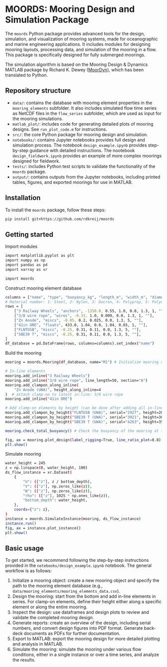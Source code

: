 # MOORDS: Mooring Design and Simulation Package

The `moords` Python package provides advanced tools for the design, simulation, and visualization of mooring systems, made for oceanographic and marine engineering applications. It includes modules for designing mooring layouts, processing data, and simulation of the mooring in a flow. This package is specifically designed for fully submerged moorings.

The simulation algorithm is based on the Mooring Design & Dynamics MATLAB package by Richard K. Dewey ([MoorDyn](https://web.uvic.ca/~rdewey/mooring/moordyn.php)), which has been translated to Python. 

<!-- ## Features
- Mooring design: enables the configuration of both in-line and clamp-on mooring elements.
- Visualization: generates detailed tables and plots for mooring layouts, including serial numbers. The package also supports exporting mooring designs to MATLAB for additional detailed plotting.
- Automated reporting: converts design overviews into PDFs for streamlined documentation.
- Mooring simulation: simulates mooring behavior under various flow conditions, either as a single instance or over a time series.  -->

## Repository structure
- `data/`: contains the database with mooring element properties in the `mooring_elements` subfolder. It also includes simulated flow time series as NetCDF files in the `flow_series` subfolder, which are used as input for the mooring simulations.
- `matlab_plot/`: includes code for generating detailed plots of mooring designs. See `run_plot_code.m` for instructions.
- `src/`: the core Python package for mooring design and simulation.
- `notebooks/`: contains Jupyter notebooks provides full design and simulation process. The notebook `design_example.ipynb` provides step-by-step guidance with detailed instructions. The nootebook `design_fieldwork.ipynb` provides an example of more complex moorings designed for fieldwork.
- `tests/`: includes Python test scripts to validate the functionality of the `moords` package.
- `output/`: contains outputs from the Jupyter notebooks, including printed tables, figures, and exported moorings for use in MATLAB.

## Installation
To install the `moords` package, follow these steps:

```bash
pip install git+https://github.com/rdkreij/moords
```

## Getting started
Import modules
```bash
import matplotlib.pyplot as plt
import numpy as np
import pandas as pd
import xarray as xr

import moords
```
Construct mooring element database 
```bash
columns = ["name", "type", "buoyancy_kg", "length_m", "width_m", "diameter_m", "drag", "material", "comment"]
# Material number: 1: Steel, 2: Nylon, 3: Dacron, 4: Polyprop, 5: Polyethy, 6: Kevlar, 7: Aluminum, 8: Dyneema
rows = [
    ["3 Railway Wheels", "anchors", -1350.0, 0.55, 1.0, 0.0, 1.3, 1, ""],
    ["3/8 wire rope", "wires", -0.33, 1.0, 0.009, 0.0, 1.3, 1, ""],
    ["Zn Anode", "miscs", -0.05, 0.2, 0.025, 0.0, 1.3, 5, ""],
    ["41in ORE", "floats", 433.0, 1.04, 0.0, 1.04, 0.65, 1, ""],
    ["FLNTUSB", "miscs", -0.25, 0.31, 0.11, 0.0, 1.3, 5, ""],
    ["SBE39 T", "miscs", -0.25, 0.31, 0.11, 0.0, 1.3, 5, ""],
]
df_database = pd.DataFrame(rows, columns=columns).set_index("name")
```
Build the mooring
```bash
mooring = moords.Mooring(df_database, name="M1") # Initialize mooring object

# In-line elements
mooring.add_inline("3 Railway Wheels")
mooring.add_inline("3/8 wire rope", line_length=50, section="A")
mooring.add_clampon_along_inline(
    "Zn Anode (UWA)", height_along_inline=4
)  # attach clamp-on to latest in-line: 3/8 wire rope
mooring.add_inline("41in ORE")

# Add clamp-on elements by height (can be done after adding all in-line elements)
mooring.add_clampon_by_height("FLNTUSB (UWA)", serial="2927", height=20)
mooring.add_clampon_by_height("SBE39 T (UWA)", serial="3921", height=30)
mooring.add_clampon_by_height("SBE39 T (UWA)", serial="4263", height=35)

mooring.check_total_buoyancy() # Check the buoyancy of the mooring at the end

fig, ax = mooring.plot_design(label_rigging=True, line_ratio_plot=0.8)
plt.show()
```

Simulate mooring
```bash
water_height = 245
z = np.linspace(0, water_height, 100)
ds_flow_instance = xr.Dataset(
    {
        "U": (["z"], z / bottom_depth),
        "V": (["z"], np.zeros_like(z)),
        "W": (["z"], np.zeros_like(z)),
        "rho": (["z"], 1025 * np.ones_like(z)),
        "bottom_depth": water_height,
    },
    coords={"z": z},
)
instance = moords.SimulateInstance(mooring, ds_flow_instance)
instance.run()
fig, ax = instance.plot_instance()
plt.show()
```

## Basic usage

To get started, we recommend following the step-by-step instructions provided in the `notebooks/design_example.ipynb` notebook. The general workflow is as follows:

1. Initialize a mooring object: create a new mooring object and specify the path to the mooring element database (e.g., `data/mooring_elements/mooring_elements_data.csv`).
2. Design the mooring: start from the bottom and add in-line elements in series. For clamp-on elements, define their height either along a specific element or along the entire mooring.
3. Inspect the design: use dataframes and design plots to review and validate the completed mooring design.
4. Generate reports: create an overview of the design, including serial numbers, and convert design figures into PDF format. Generate back-deck documents as PDFs for further documentation.
5. Export to MATLAB: export the mooring design for more detailed plotting and analysis in MATLAB.
6. Simulate the mooring: simulate the mooring under various flow conditions, either in a single instance or over a time series, and analyze the results.
